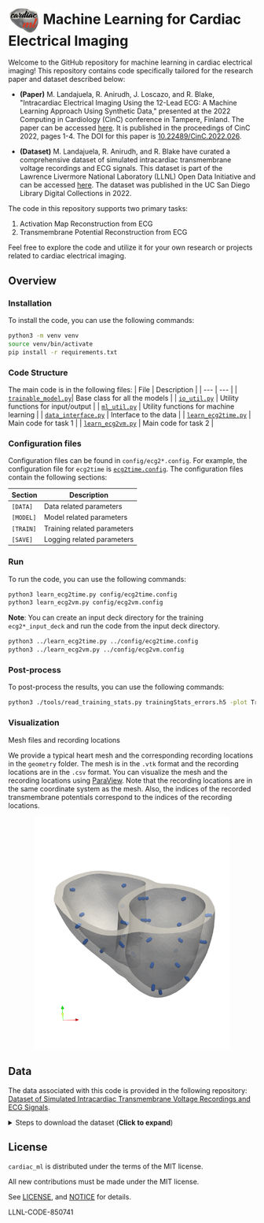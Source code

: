 <!-- # <img src="./images/logo.png" width="64" valign="middle" alt="Spack"/> Machine Learning for Cardiac Electrical Imaging (cardiac_ml) -->

# <img src="./images/logo.png" width="64" valign="middle" alt="Spack"/> Machine Learning for Cardiac Electrical Imaging

Welcome to the GitHub repository for machine learning in cardiac electrical imaging! This repository contains code specifically tailored for the research paper and dataset described below:

- **(Paper)** M. Landajuela, R. Anirudh, J. Loscazo, and R. Blake, "Intracardiac Electrical Imaging Using the 12-Lead ECG: A Machine Learning Approach Using Synthetic Data," presented at the 2022 Computing in Cardiology (CinC) conference in Tampere, Finland. The paper can be accessed [here](https://ieeexplore.ieee.org/stamp/stamp.jsp?tp=&arnumber=10081783). It is published in the proceedings of CinC 2022, pages 1-4. The DOI for this paper is [10.22489/CinC.2022.026](https://doi.org/10.22489/CinC.2022.026).

- **(Dataset)** M. Landajuela, R. Anirudh, and R. Blake have curated a comprehensive dataset of simulated intracardiac transmembrane voltage recordings and ECG signals. This dataset is part of the Lawrence Livermore National Laboratory (LLNL) Open Data Initiative and can be accessed [here](https://doi.org/10.6075/J0SN094N). The dataset was published in the UC San Diego Library Digital Collections in 2022.

The code in this repository supports two primary tasks:

1. Activation Map Reconstruction from ECG
2. Transmembrane Potential Reconstruction from ECG

Feel free to explore the code and utilize it for your own research or projects related to cardiac electrical imaging.


## Overview

### Installation
To install the code, you can use the following commands:
```bash
python3 -m venv venv
source venv/bin/activate
pip install -r requirements.txt
```

### Code Structure

The main code is in the following files:
| File | Description |
| --- | --- |
| [`trainable_model.py`](./cardiac_ml/trainable_model.py)| Base class for all the models |
| [`io_util.py`](./cardiac_ml/io_util.py) | Utility functions for input/output |
| [`ml_util.py`](./cardiac_ml/ml_util.py) | Utility functions for machine learning |
| [`data_interface.py`](./cardiac_ml/data_interface.py) | Interface to the data |
| [`learn_ecg2time.py`](./learn_ecg2time.py) | Main code for task 1 |
| [`learn_ecg2vm.py`](./learn_ecg2vm.py) | Main code for task 2 |

### Configuration files

Configuration files can be found in `config/ecg2*.config`.
For example, the configuration file for `ecg2time` is [`ecg2time.config`](./config/ecg2time.config).
The configuration files contain the following sections: 

| Section | Description |
| --- | --- |
| `[DATA]` | Data related parameters |
| `[MODEL]` | Model related parameters |
| `[TRAIN]` | Training related parameters |
| `[SAVE]` | Logging related parameters |

### Run
To run the code, you can use the following commands:
```bash
python3 learn_ecg2time.py config/ecg2time.config
python3 learn_ecg2vm.py config/ecg2vm.config
```
**Note**: You can create an input deck directory for the training `ecg2*_input_deck` 
and run the code from the input deck directory.
```bash
python3 ../learn_ecg2time.py ../config/ecg2time.config
python3 ../learn_ecg2vm.py ../config/ecg2vm.config
```
### Post-process
To post-process the results, you can use the following commands:
``` bash
python3 ./tools/read_training_stats.py trainingStats_errors.h5 -plot True
```

### Visualization

<summary>Mesh files and recording locations</summary>

We provide a typical heart mesh and the corresponding recording locations in the `geometry` folder. 
The mesh is in the `.vtk` format and the recording locations are in the `.csv` format.
You can visualize the mesh and the recording locations using [ParaView](https://www.paraview.org/).
Note that the recording locations are in the same coordinate system as the mesh.
Also, the indices of the recorded transmembrane potentials correspond to the indices of the recording locations.

<p align="center">
    <img src="./images/state.png" width=400/>
</p>

## Data
The data associated with this code is provided in the following repository:
[Dataset of Simulated Intracardiac Transmembrane Voltage Recordings and ECG Signals](https://library.ucsd.edu/dc/object/bb29449106).

<details><summary>Steps to download the dataset (<strong>Click to expand</strong>)</summary>

To download the data, you can use the following command:
```bash
source download_intracardiac_dataset.sh
```

Once, it is downloaded, you can point to the data using the `datapaths_train` and `datapaths_val` in the configuration file.
For example, the configuration file for `ecg2time` looks like:
```txt
[DATA]
datapaths_train = [full path of intracardiac_dataset]/data_hearts_dd_0p2
datapaths_val = [full path of intracardiac_dataset]/data_hearts_dd_0p2
```
**Note**: You might want to change the train and validation data path to point to your split of the data.

</details>



## License

`cardiac_ml` is distributed under the terms of the MIT license.

All new contributions must be made under the MIT license.

See [LICENSE](./LICENSE),
and
[NOTICE](./NOTICE) for details.

LLNL-CODE-850741


